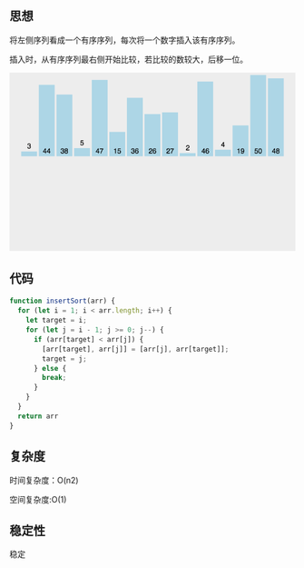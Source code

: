 <!--
 * @Descripttion: 
 * @version: 1.0.0
 * @Author: jimmiezhou
 * @Date: 2019-12-23 14:17:39
 * @LastEditors  : jimmiezhou
 * @LastEditTime : 2019-12-23 14:20:04
 -->
## 思想

将左侧序列看成一个有序序列，每次将一个数字插入该有序序列。

插入时，从有序序列最右侧开始比较，若比较的数较大，后移一位。

![选择排序](./imgs/2.gif)

## 代码

```javascript
function insertSort(arr) {
  for (let i = 1; i < arr.length; i++) {
    let target = i;
    for (let j = i - 1; j >= 0; j--) {
      if (arr[target] < arr[j]) {
        [arr[target], arr[j]] = [arr[j], arr[target]];
        target = j;
      } else {
        break;
      }
    }
  }
  return arr
}
```

## 复杂度

时间复杂度：O(n2)

空间复杂度:O(1)

## 稳定性

稳定